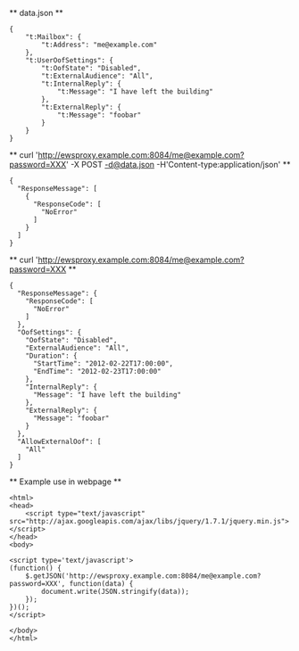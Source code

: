 ** data.json **

	{
		"t:Mailbox": {
			"t:Address": "me@example.com"
		},
		"t:UserOofSettings": {
			"t:OofState": "Disabled",
			"t:ExternalAudience": "All",
			"t:InternalReply": {
				"t:Message": "I have left the building"
			},
			"t:ExternalReply": {
				"t:Message": "foobar"
			}
		}
	}

** curl 'http://ewsproxy.example.com:8084/me@example.com?password=XXX' -X POST -d@data.json -H'Content-type:application/json' **

	{
	  "ResponseMessage": [
	    {
	      "ResponseCode": [
	        "NoError"
	      ]
	    }
	  ]
	}


** curl 'http://ewsproxy.example.com:8084/me@example.com?password=XXX **

	{
	  "ResponseMessage": {
	    "ResponseCode": [
	      "NoError"
	    ]
	  },
	  "OofSettings": {
	    "OofState": "Disabled",
	    "ExternalAudience": "All",
	    "Duration": {
	      "StartTime": "2012-02-22T17:00:00",
	      "EndTime": "2012-02-23T17:00:00"
	    },
	    "InternalReply": {
	      "Message": "I have left the building"
	    },
	    "ExternalReply": {
	      "Message": "foobar"
	    }
	  },
	  "AllowExternalOof": [
	    "All"
	  ]
	}

** Example use in webpage **

	<html>
	<head>
		<script type="text/javascript" src="http://ajax.googleapis.com/ajax/libs/jquery/1.7.1/jquery.min.js"></script>
	</head>
	<body>
	
	<script type='text/javascript'>
	(function() {
		$.getJSON('http://ewsproxy.example.com:8084/me@example.com?password=XXX', function(data) {
			document.write(JSON.stringify(data));
		});
	})();
	</script>

	</body>
	</html>
